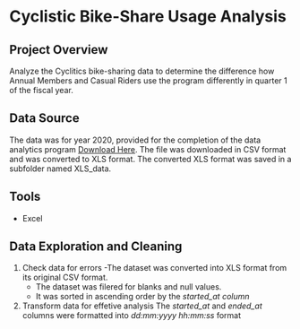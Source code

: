 # Cyclistic Bike-Share Usage Analysis

## Project Overview
Analyze the Cyclitics bike-sharing data to determine the difference how Annual Members and Casual Riders use the program differently in quarter 1 of the fiscal year.

## Data Source

The data was for year 2020, provided for the completion of the data analytics program [Download Here](https://divvy-tripdata.s3.amazonaws.com/index.html). The file was downloaded in CSV format and was converted to XLS format. The converted XLS format was saved in a subfolder named XLS_data.

## Tools
- Excel

## Data Exploration and Cleaning

1. Check data for errors
    -The dataset was converted into XLS format from its original CSV format.
   - The dataset was filered for blanks and null values.
   - It was sorted in ascending order by the *started_at column*
2. Transform data for effetive analysis
     The *started_at* and *ended_at* columns were formatted into *dd:mm:yyyy hh:mm:ss* format
